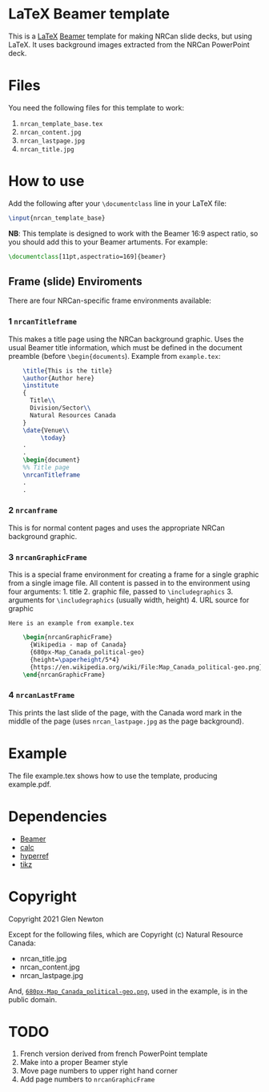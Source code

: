 
# LaTeX Beamer template
This is a [LaTeX](https://www.latex-project.org/) [Beamer](https://ctan.org/pkg/beamer?lang=en) template for making NRCan slide decks, but
using LaTeX.
It uses background images extracted from the NRCan PowerPoint deck.



# Files

You need the following files for this template to work:

1. `nrcan_template_base.tex`
2. `nrcan_content.jpg`
3. `nrcan_lastpage.jpg`
4. `nrcan_title.jpg`

# How to use
Add the following after your `\documentclass` line in your LaTeX file:
```tex
\input{nrcan_template_base}
```

**NB**: This template is designed to work with the Beamer 16:9 aspect
ratio, so you should add this to your Beamer artuments.
For example: 
```tex
\documentclass[11pt,aspectratio=169]{beamer}


```

## Frame (slide) Enviroments
There are four NRCan-specific frame environments available:

### 1 `nrcanTitleframe`
This makes a title page using the NRCan background graphic.
Uses the usual Beamer title information, which must be defined in the
document preamble (before `\begin{documents`).
Example from `example.tex`:
```tex
    \title{This is the title}
    \author{Author here}
    \institute 
    {
      Title\\
      Division/Sector\\
      Natural Resources Canada
    }
    \date{Venue\\
         \today}
    .
    .
    \begin{document}
    %% Title page
    \nrcanTitleframe
    .
    .
```

### 2 `nrcanframe`
This is for normal content pages and uses the appropriate NRCan
background graphic.

### 3 `nrcanGraphicFrame`
This is a special frame environment for creating a frame for a single
graphic from a single image file.
All content is passed in to the environment using four arguments:
    1. title
    2. graphic file, passed to `\includegraphics`
    3. arguments for `\includegraphics` (usually width, height)
    4. URL source for graphic

    Here is an example from example.tex

```tex
    \begin{nrcanGraphicFrame}
      {Wikipedia - map of Canada}                                       % arg0 - Title
      {680px-Map_Canada_political-geo}                                  % arg1 - graphic file
      {height=\paperheight/5*4}                                         % arg2 - \includegraphics arguments
      {https://en.wikipedia.org/wiki/File:Map_Canada_political-geo.png} % arg3 - url source of graphic
    \end{nrcanGraphicFrame}
```

### 4 `nrcanLastFrame`
This prints the last slide of the page, with the Canada word mark in
the middle of the page (uses `nrcan_lastpage.jpg` as the page background).

# Example
The file example.tex shows how to use the template, producing example.pdf.

# Dependencies
- [Beamer](https://ctan.org/pkg/beamer?lang=en)
- [calc](https://ctan.org/pkg/calc?lang=en)
- [hyperref](https://ctan.org/pkg/hyperref?lang=en)
- [tikz](http://mirrors.ctan.org/graphics/pgf/base/doc/pgfmanual.pdf)


# Copyright

Copyright 2021 Glen Newton

Except for the following files, which are Copyright (c) Natural
Resource Canada:

* nrcan_title.jpg
* nrcan_content.jpg
* nrcan_lastpage.jpg

And, [`680px-Map_Canada_political-geo.png`](https://en.wikipedia.org/wiki/File:Map_Canada_political-geo.png), used in the example, is in
the public domain.


# TODO 

1. French version derived from french PowerPoint template
2. Make into a proper Beamer style
3. Move page numbers to upper right hand corner
4. Add page numbers to `nrcanGraphicFrame`
